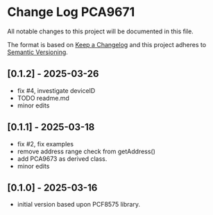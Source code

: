 # Change Log PCA9671

All notable changes to this project will be documented in this file.

The format is based on [Keep a Changelog](http://keepachangelog.com/)
and this project adheres to [Semantic Versioning](http://semver.org/).


## [0.1.2] - 2025-03-26
- fix #4, investigate deviceID
- TODO readme.md
- minor edits

## [0.1.1] - 2025-03-18

- fix #2, fix examples
- remove address range check from getAddress()
- add PCA9673 as derived class.
- minor edits

## [0.1.0] - 2025-03-16

- initial version based upon PCF8575 library.



